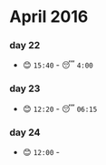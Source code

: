 # April 2016

### day 22
- :blush: `15:40` - :sleeping: `4:00`

### day 23
- :blush: `12:20` - :sleeping: `06:15`

### day 24
- :blush: `12:00` -